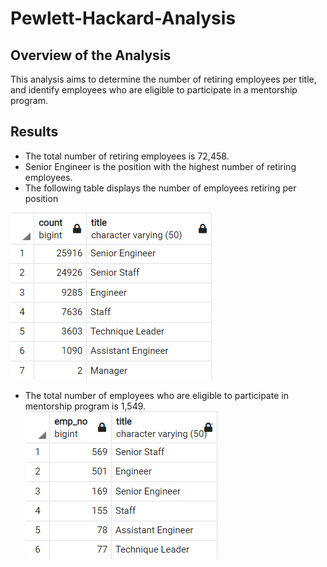 # Pewlett-Hackard-Analysis

## Overview of the Analysis

This analysis aims to determine the number of retiring employees per title, and identify employees who are eligible to participate in a mentorship program. 

## Results

* The total number of retiring employees is 72,458. 
* Senior Engineer is the position with the highest number of retiring employees.
* The following table displays the number of employees retiring per position

![](Resources/retirement_title.png)

* The total number of employees who are eligible to participate in mentorship program is 1,549.
![](Resources/mentorship_employees.png)

